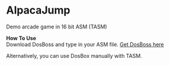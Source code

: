 # AlpacaJump
Demo arcade game in 16 bit ASM (TASM)

<b>How To Use</b><br>
Download DosBoss and type in your ASM file.
 <a href="https://github.com/shaharrose/DosBossV2">Get DosBoss here</a>

Alternatively, you can use DosBox manually with TASM.


